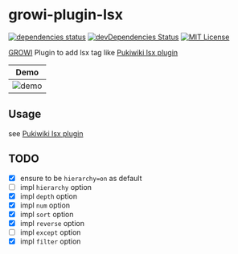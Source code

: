 # growi-plugin-lsx

[![dependencies status](https://david-dm.org/weseek/growi-plugin-lsx.svg)](https://david-dm.org/weseek/growi-plugin-lsx)
[![devDependencies Status](https://david-dm.org/weseek/growi-plugin-lsx/dev-status.svg)](https://david-dm.org/weseek/growi-plugin-lsx?type=dev)
[![MIT License](http://img.shields.io/badge/license-MIT-blue.svg?style=flat)](LICENSE)

[GROWI][growi] Plugin to add lsx tag like [Pukiwiki lsx plugin](http://ukiya.sakura.ne.jp/index.php?PukiWiki%2F1.4%2F%E3%83%9E%E3%83%8B%E3%83%A5%E3%82%A2%E3%83%AB%2F%E3%83%97%E3%83%A9%E3%82%B0%E3%82%A4%E3%83%B3%2F%E7%8B%AC%E8%87%AA%E3%81%AB%E8%BF%BD%E5%8A%A0%E3%81%97%E3%81%9F%E3%82%82%E3%81%AE%2Flsx)

| Demo |
|--|
|![demo](https://cloud.githubusercontent.com/assets/1638767/26558936/46624c78-44e7-11e7-93f1-eda13b41a5cd.gif)|


Usage
------

see [Pukiwiki lsx plugin](http://ukiya.sakura.ne.jp/index.php?PukiWiki%2F1.4%2F%E3%83%9E%E3%83%8B%E3%83%A5%E3%82%A2%E3%83%AB%2F%E3%83%97%E3%83%A9%E3%82%B0%E3%82%A4%E3%83%B3%2F%E7%8B%AC%E8%87%AA%E3%81%AB%E8%BF%BD%E5%8A%A0%E3%81%97%E3%81%9F%E3%82%82%E3%81%AE%2Flsx)

TODO
----

- [x] ensure to be `hierarchy=on` as default
- [ ] impl `hierarchy` option
- [x] impl `depth` option
- [x] impl `num` option
- [x] impl `sort` option
- [x] impl `reverse` option
- [ ] impl `except` option
- [x] impl `filter` option

[GROWI]: https://github.com/weseek/growi
